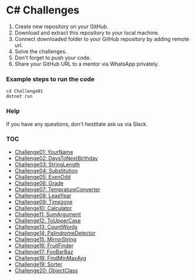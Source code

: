# C# Challenges

1. Create new repository on your GitHub.
2. Download and extract this repository to your local machine.
3. Connect downloaded folder to your GitHub repository by adding remote url.
4. Solve the challenges.
5. Don't forget to push your code.
6. Share your GitHub URL to a mentor via WhatsApp privately.

### Example steps to run the code

```
cd Challenge01
dotnet run
```

### Help

If you have any questions, don't hestitate ask us via Slack.

### TOC

- [Challenge01: YourName](Challenge01/Program.cs)
- [Challenge02: DaysToNextBirthday](Challenge02/Program.cs)
- [Challenge03: StringLength](Challenge03/Program.cs)
- [Challenge04: Substitution](Challenge04/Program.cs)
- [Challenge05: EvenOdd](Challenge05/Program.cs)
- [Challenge06: Grade](Challenge06/Program.cs)
- [Challenge07: TempratureConverter](Challenge07/Program.cs)
- [Challenge08: LeapYear](Challenge08/Program.cs)
- [Challenge09: Timezone](Challenge09/Program.cs)
- [Challenge10: Calculator](Challenge10/Program.cs)
- [Challenge11: SumArgument](Challenge11/Program.cs)
- [Challenge12: ToUpperCase](Challenge12/Program.cs)
- [Challenge13: CountWords](Challenge13/Program.cs)
- [Challenge14: PalindromeDetector](Challenge14/Program.cs)
- [Challenge15: MirrorString](Challenge15/Program.cs)
- [Challenge16: FruitFinder](Challenge16/Program.cs)
- [Challenge17: FooBarBaz](Challenge17/Program.cs)
- [Challenge18: FindMinMaxAvg](Challenge18/Program.cs)
- [Challenge19: Sorter](Challenge19/Program.cs)
- [Challenge20: ObjectClass](Challenge20/Program.cs)
